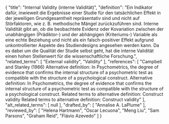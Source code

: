 {
    "title": "Internal Validity (interne Validität)",
    "definition": "Ein Indikator dafür, inwieweit die Ergebnisse einer Studie für den tatsächlichen Effekt in der jeweiligen Grundgesamtheit repräsentativ sind und nicht auf Störfaktoren, wie z. B. methodische Mängel zurückzuführen sind. Interne Validität gibt an, ob die beobachtete Evidenz oder Kovariation zwischen der unabhängigen (Prädiktor-) und der abhängigen (Kriteriums-) Variable als eine echte Beziehung und nicht als ein falsch-positiver Effekt aufgrund unkontrollierter Aspekte des Studiendesigns angesehen werden kann. Da es dabei um die Qualität der Studie selbst geht, hat die interne Validität einen hohen Stellenwert für die wissenschaftliche Forschung.",
    "related_terms": [
        "External validity",
        "Validity"
    ],
    "references": [
        "Campbell and Stanley (1966) Alternative definition: In Psychometrics, the degree of evidence that confirms the internal structure of a psychometric test as compatible with the structure of a psychological construct. Alternative definition: In Psychometrics, the degree of evidence that confirms the internal structure of a psychometric test as compatible with the structure of a psychological construct. Related terms to alternative definition: Construct validity Related terms to alternative definition: Construct validity"
    ],
    "alt_related_terms": [
        null
    ],
    "drafted_by": [
        "Annalise A. LaPlume"
    ],
    "reviewed_by": [
        "Helena Hartmann",
        "Oscar Lecuona",
        "Meng Liu",
        "Sam Parsons",
        "Graham Reid",
        "Flávio Azevedo"
    ]
}
